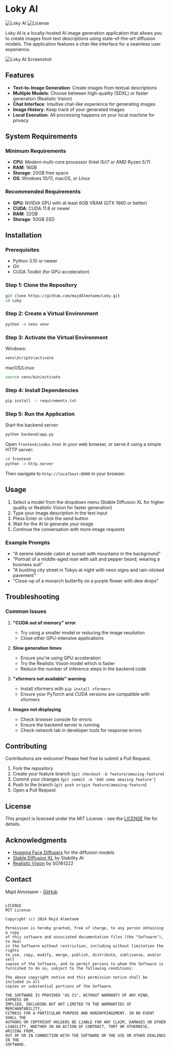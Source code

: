 # Loky AI

![Loky AI](https://img.shields.io/badge/Loky-AI%20Image%20Generator-purple)
![License](https://img.shields.io/badge/license-MIT-blue)

Loky AI is a locally-hosted AI image generation application that allows you to create images from text descriptions using state-of-the-art diffusion models. The application features a chat-like interface for a seamless user experience.

<img src="https://github.com/user-attachments/assets/75874fd0-2cf9-4914-8485-65079f1f968f" alt="Loky AI Screenshot" />


## Features

- **Text-to-Image Generation**: Create images from textual descriptions
- **Multiple Models**: Choose between high-quality (SDXL) or faster generation (Realistic Vision)
- **Chat Interface**: Intuitive chat-like experience for generating images
- **Image History**: Keep track of your generated images
- **Local Execution**: All processing happens on your local machine for privacy

## System Requirements

### Minimum Requirements

- **CPU**: Modern multi-core processor (Intel i5/i7 or AMD Ryzen 5/7)
- **RAM**: 16GB
- **Storage**: 20GB free space
- **OS**: Windows 10/11, macOS, or Linux

### Recommended Requirements

- **GPU**: NVIDIA GPU with at least 6GB VRAM (GTX 1660 or better)
- **CUDA**: CUDA 11.8 or newer
- **RAM**: 32GB
- **Storage**: 50GB SSD

## Installation

### Prerequisites

- Python 3.10 or newer
- Git
- CUDA Toolkit (for GPU acceleration)

### Step 1: Clone the Repository

```bash
git clone https://github.com/majdAlmotaem/Loky.git
cd Loky
```

### Step 2: Create a Virtual Environment

```bash
python -m venv venv
```

### Step 3: Activate the Virtual Environment

Windows:

```bash
venv\Scripts\activate
```

macOS/Linux:

```bash
source venv/bin/activate
```

### Step 4: Install Dependencies

```bash
pip install -r requirements.txt
```

### Step 5: Run the Application

Start the backend server:

```bash
python backend/app.py
```

Open `frontend/index.html` in your web browser, or serve it using a simple HTTP server:

```bash
cd frontend
python -m http.server
```

Then navigate to `http://localhost:8000` in your browser.

## Usage

1. Select a model from the dropdown menu (Stable Diffusion XL for higher quality or Realistic Vision for faster generation)
2. Type your image description in the text input
3. Press Enter or click the send button
4. Wait for the AI to generate your image
5. Continue the conversation with more image requests

### Example Prompts

- "A serene lakeside cabin at sunset with mountains in the background"
- "Portrait of a middle-aged man with salt and pepper beard, wearing a business suit"
- "A bustling city street in Tokyo at night with neon signs and rain-slicked pavement"
- "Close-up of a monarch butterfly on a purple flower with dew drops"

## Troubleshooting

### Common Issues

1. **"CUDA out of memory" error**

   - Try using a smaller model or reducing the image resolution
   - Close other GPU-intensive applications

2. **Slow generation times**

   - Ensure you're using GPU acceleration
   - Try the Realistic Vision model which is faster
   - Reduce the number of inference steps in the backend code

3. **"xformers not available" warning**

   - Install xformers with `pip install xformers`
   - Ensure your PyTorch and CUDA versions are compatible with xformers

4. **Images not displaying**
   - Check browser console for errors
   - Ensure the backend server is running
   - Check network tab in developer tools for response errors

## Contributing

Contributions are welcome! Please feel free to submit a Pull Request.

1. Fork the repository
2. Create your feature branch (`git checkout -b feature/amazing-feature`)
3. Commit your changes (`git commit -m 'Add some amazing feature'`)
4. Push to the branch (`git push origin feature/amazing-feature`)
5. Open a Pull Request

## License

This project is licensed under the MIT License - see the [LICENSE](LICENSE) file for details.

## Acknowledgments

- [Hugging Face Diffusers](https://github.com/huggingface/diffusers) for the diffusion models
- [Stable Diffusion XL](https://huggingface.co/stabilityai/stable-diffusion-xl-base-1.0) by Stability AI
- [Realistic Vision](https://huggingface.co/SG161222/Realistic_Vision_V5.1_noVAE) by SG161222

## Contact

Majd Almotaem - [GitHub](https://github.com/majdAlmotaem)

````

LICENSE
MIT License

Copyright (c) 2024 Majd Almotaem

Permission is hereby granted, free of charge, to any person obtaining a copy
of this software and associated documentation files (the "Software"), to deal
in the Software without restriction, including without limitation the rights
to use, copy, modify, merge, publish, distribute, sublicense, and/or sell
copies of the Software, and to permit persons to whom the Software is
furnished to do so, subject to the following conditions:

The above copyright notice and this permission notice shall be included in all
copies or substantial portions of the Software.

THE SOFTWARE IS PROVIDED "AS IS", WITHOUT WARRANTY OF ANY KIND, EXPRESS OR
IMPLIED, INCLUDING BUT NOT LIMITED TO THE WARRANTIES OF MERCHANTABILITY,
FITNESS FOR A PARTICULAR PURPOSE AND NONINFRINGEMENT. IN NO EVENT SHALL THE
AUTHORS OR COPYRIGHT HOLDERS BE LIABLE FOR ANY CLAIM, DAMAGES OR OTHER
LIABILITY, WHETHER IN AN ACTION OF CONTRACT, TORT OR OTHERWISE, ARISING FROM,
OUT OF OR IN CONNECTION WITH THE SOFTWARE OR THE USE OR OTHER DEALINGS IN THE
SOFTWARE.
````
